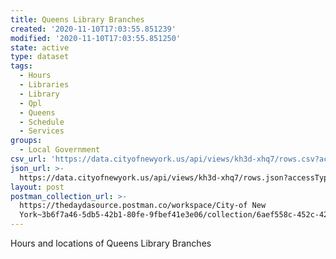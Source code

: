 ```yaml
---
title: Queens Library Branches
created: '2020-11-10T17:03:55.851239'
modified: '2020-11-10T17:03:55.851250'
state: active
type: dataset
tags:
  - Hours
  - Libraries
  - Library
  - Qpl
  - Queens
  - Schedule
  - Services
groups:
  - Local Government
csv_url: 'https://data.cityofnewyork.us/api/views/kh3d-xhq7/rows.csv?accessType=DOWNLOAD'
json_url: >-
  https://data.cityofnewyork.us/api/views/kh3d-xhq7/rows.json?accessType=DOWNLOAD
layout: post
postman_collection_url: >-
  https://thedaydasource.postman.co/workspace/City-of New
  York~3b6f7a46-5db5-42b1-80fe-9fbef41e3e06/collection/6aef558c-452c-4221-b782-6a766b7a7cf5
---
```

Hours and locations of Queens Library Branches
